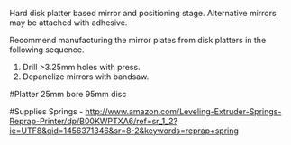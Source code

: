 Hard disk platter based mirror and positioning stage. Alternative mirrors may be attached with adhesive.

Recommend manufacturing the mirror plates from disk platters in the following sequence.

1) Drill >3.25mm holes with press.
2) Depanelize mirrors with bandsaw.

#Platter
25mm bore
95mm disc

#Supplies
Springs - http://www.amazon.com/Leveling-Extruder-Springs-Reprap-Printer/dp/B00KWPTXA6/ref=sr_1_2?ie=UTF8&qid=1456371346&sr=8-2&keywords=reprap+spring
